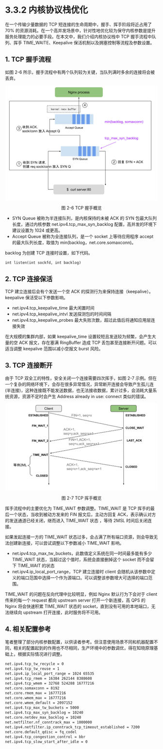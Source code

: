 # 3.3.2 内核协议栈优化

在一个传输少量数据的 TCP 短连接的生命周期中，握手、挥手阶段将近占用了 70% 的资源消耗。在一个高并发场景中，针对性地优化较为保守内核参数是提升服务处理能力的必要手段。在本文中，我们介绍内核协议栈中 TCP 握手流程中队列、挥手 TIME_WAITE、Keepalive 保活机制以及拥塞控制等流程及参数设置。

## 1. TCP 握手流程

如图 2-6 所示，握手流程中有两个队列较为关键，当队列满时多余的连接将会被丢弃。

<div  align="center">
	<img src="../assets/TCP.svg" width = "550"  align=center />
	<p>图 2-6 TCP 握手概览</p>
</div>

- SYN Queue 被称为半连接队列，是内核保持的未被 ACK 的 SYN 包最大队列长度，通过内核参数 net.ipv4.tcp_max_syn_backlog 配置，高并发的环境下建议设置为 1024 或更高。
- Accept Queue 被称为全连接队列，是一个 socket 上等待应用程序 accept 的最大队列长度，取值为 min(backlog，net.core.somaxconn)。

backlog 为创建 TCP 连接时设置，如下代码。
```plain
int listen(int sockfd, int backlog)
```

## 2. TCP 连接保活

TCP 建立连接后会有个发送一个空 ACK 的探测行为来保持连接（keepalive）。keepalive 保活受以下参数影响。

- net.ipv4.tcp_keepalive_time 最大闲置时间
- net.ipv4.tcp_keepalive_intvl 发送探测包的时间间隔
- net.ipv4.tcp_keepalive_probes 最大失败次数，超过此值后将通知应用层连接失效

在大规模的集群内部，如果 keepalive_time 设置较短且发送较为频繁，会产生大量的空 ACK 报文，存在塞满 RingBuffer 造成 TCP 丢包甚至连接断开问题。可以适当调整 keepalive 范围以减小空报文 burst 风险。

## 3. TCP 连接断开

由于 TCP 双全工的特性，安全关闭一个连接需要四次挥手，如图 2-7 示例。但在一个复杂的网络环境下，会存在很多异常情况，异常断开连接会导致产生孤儿连(半连接)，这种连接既不能发送数据，也无法接收数据，累计过多，会消耗大量系统资源，资源不足时会产生 Address already in use: connect 类似的错误。

<div  align="center">
	<img src="../assets/tcp_disconnect.svg" width = "550"  align=center />
	<p>图 2-7 TCP 挥手概览</p>
</div>

挥手流程中的主要优化为 TIME_WAIT 参数调整。TIME_WAIT 是 TCP 挥手的最后一个状态，当收到被动方发来的 FIN 报文后，主动方回复 ACK，表示确认对方的发送通道已经关闭，继而进入 TIME_WAIT 状态 ，等待 2MSL 时间后关闭连接。

如果发起连接一方的 TIME_WAIT 状态过多，会占满了所有端口资源，则会导致无法创建新连接，可以尝试调整以下参数减小 TIME_WAIT 影响。

- net.ipv4.tcp_max_tw_buckets，此数值定义系统在同一时间最多能有多少 TIME_WAIT 状态，当超过这个值时，系统会直接删掉这个 socket 而不会留下 TIME_WAIT 的状态
- net.ipv4.ip_local_port_range，TCP 建立连接时 client 会随机从该参数中定义的端口范围中选择一个作为源端口。可以调整该参数增大可选择的端口范围。

TIME_WAIT 的问题在反向代理中比较明显，例如 Nginx 默认行为下会对于 client 传来的每一个 request 都向 upstream server 打开一个新连接，高 QPS 的 Nginx 将会快速积累 TIME_WAIT 状态的 socket，直到没有可用的本地端口，无法继续向 upstream 打开连接，此时服务将不可用。

## 4. 相关配置参考

笔者整理了部分内核参数配置，以供读者参考。但注意使用场景不同和机器配置不同，相关的配置起到的作用也不尽相同，生产环境中的参数调优，得在知晓原理基础上，根据实际情况进行调整。

```plain
net.ipv4.tcp_tw_recycle = 0
net.ipv4.tcp_tw_reuse = 1
net.ipv4.ip_local_port_range = 1024 65535
net.ipv4.tcp_rmem = 16384 262144 8388608
net.ipv4.tcp_wmem = 32768 524288 16777216
net.core.somaxconn = 8192
net.core.rmem_max = 16777216
net.core.wmem_max = 16777216
net.core.wmem_default = 2097152
net.ipv4.tcp_max_tw_buckets = 5000
net.ipv4.tcp_max_syn_backlog = 10240
net.core.netdev_max_backlog = 10240
net.netfilter.nf_conntrack_max = 1000000
net.ipv4.netfilter.ip_conntrack_tcp_timeout_established = 7200
net.core.default_qdisc = fq_codel
net.ipv4.tcp_congestion_control = bbr
net.ipv4.tcp_slow_start_after_idle = 0
```